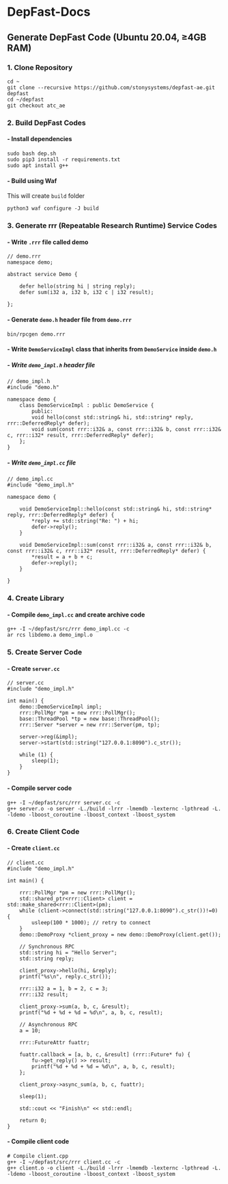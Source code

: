 # DepFast-Docs

## Generate DepFast Code (Ubuntu 20.04, ≥4GB RAM)

### 1. Clone Repository
```
cd ~
git clone --recursive https://github.com/stonysystems/depfast-ae.git depfast
cd ~/depfast
git checkout atc_ae
```

### 2. Build DepFast Codes
#### - Install dependencies
```
sudo bash dep.sh
sudo pip3 install -r requirements.txt
sudo apt install g++
```

#### - Build using Waf
This will create `build` folder
```
python3 waf configure -J build
```


### 3. Generate rrr (Repeatable Research Runtime) Service Codes
#### - Write `.rrr` file called demo
```
// demo.rrr
namespace demo;

abstract service Demo {

	defer hello(string hi | string reply);
	defer sum(i32 a, i32 b, i32 c | i32 result);

};
```
#### - Generate `demo.h` header file from `demo.rrr`
```
bin/rpcgen demo.rrr
```
#### - Write `DemoServiceImpl` class that inherits from `DemoService` inside `demo.h`
##### - Write `demo_impl.h` header file
```
// demo_impl.h
#include "demo.h"

namespace demo {
    class DemoServiceImpl : public DemoService {
        public:
        void hello(const std::string& hi, std::string* reply, rrr::DeferredReply* defer);
        void sum(const rrr::i32& a, const rrr::i32& b, const rrr::i32& c, rrr::i32* result, rrr::DeferredReply* defer);
    };
}
```
##### - Write `demo_impl.cc` file
```
// demo_impl.cc
#include "demo_impl.h"

namespace demo {

    void DemoServiceImpl::hello(const std::string& hi, std::string* reply, rrr::DeferredReply* defer) {
        *reply += std::string("Re: ") + hi;
        defer->reply();
    }

    void DemoServiceImpl::sum(const rrr::i32& a, const rrr::i32& b, const rrr::i32& c, rrr::i32* result, rrr::DeferredReply* defer) {
        *result = a + b + c;
        defer->reply();
    }

}
```

### 4. Create Library
#### - Compile `demo_impl.cc` and create archive code
```
g++ -I ~/depfast/src/rrr demo_impl.cc -c
ar rcs libdemo.a demo_impl.o
```

### 5. Create Server Code
#### - Create `server.cc`
```
// server.cc
#include "demo_impl.h"

int main() {
    demo::DemoServiceImpl impl;
    rrr::PollMgr *pm = new rrr::PollMgr();
    base::ThreadPool *tp = new base::ThreadPool();
    rrr::Server *server = new rrr::Server(pm, tp);

    server->reg(&impl);
    server->start(std::string("127.0.0.1:8090").c_str());

    while (1) {
        sleep(1);
    }
}
```
#### - Compile server code
```
g++ -I ~/depfast/src/rrr server.cc -c
g++ server.o -o server -L./build -lrrr -lmemdb -lexternc -lpthread -L. -ldemo -lboost_coroutine -lboost_context -lboost_system
```

### 6. Create Client Code
#### - Create `client.cc`
```
// client.cc
#include "demo_impl.h"

int main() {

    rrr::PollMgr *pm = new rrr::PollMgr();
    std::shared_ptr<rrr::Client> client = std::make_shared<rrr::Client>(pm);
    while (client->connect(std::string("127.0.0.1:8090").c_str())!=0) {
        usleep(100 * 1000); // retry to connect
    }
    demo::DemoProxy *client_proxy = new demo::DemoProxy(client.get());
    
    // Synchronous RPC
    std::string hi = "Hello Server";
    std::string reply;

    client_proxy->hello(hi, &reply);
    printf("%s\n", reply.c_str());

    rrr::i32 a = 1, b = 2, c = 3;
    rrr::i32 result;
    
    client_proxy->sum(a, b, c, &result);
    printf("%d + %d + %d = %d\n", a, b, c, result);

    // Asynchronous RPC
    a = 10;

    rrr::FutureAttr fuattr;

    fuattr.callback = [a, b, c, &result] (rrr::Future* fu) {
        fu->get_reply() >> result;
        printf("%d + %d + %d = %d\n", a, b, c, result);
    };
    
    client_proxy->async_sum(a, b, c, fuattr);

    sleep(1);

    std::cout << "Finish\n" << std::endl;

    return 0;
}

```
#### - Compile client code
```
# Compile client.cpp
g++ -I ~/depfast/src/rrr client.cc -c
g++ client.o -o client -L./build -lrrr -lmemdb -lexternc -lpthread -L. -ldemo -lboost_coroutine -lboost_context -lboost_system
```
